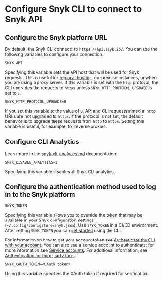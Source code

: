 # Configure Snyk CLI to connect to Snyk API

## **Configure the Snyk platform URL**

By default, the Snyk CLI connects to `https://api.snyk.io/`. You can use the following variables to configure your connection.

`SNYK_API`

Specifying this variable sets the API host that will be used for Snyk requests. This is useful for [regional hosting](../../../snyk-data-and-governance/regional-hosting-and-data-residency.md#cli-and-ci-pipeline-urls), on-premise instances, or when you are using a proxy server. If this variable is set with the `http` protocol, the CLI upgrades the requests to `https` unless `SNYK_HTTP_PROTOCOL_UPGRADE` is set to `0`.

`SNYK_HTTP_PROTOCOL_UPGRADE=0`

If you set this variable to the value of `0`, API and CLI requests aimed at `http` URLs are not upgraded to `https`. If the protocol is not set, the default behavior is to upgrade these requests from `http` to `https`. Setting this variable is useful, for example, for reverse proxies.

## **Configure CLI Analytics**

Learn more in the [snyk-cli-analytics.md](../../../developer-tools/snyk-cli/snyk-cli-analytics.md "mention") documentation.

`SNYK_DISABLE_ANALYTICS=1`

Specifying this variable disables all Snyk CLI analytics.

## **Configure the authentication method used to log in to the Snyk platform**

`SNYK_TOKEN`

Specifying this variable allows you to override the token that may be available in your Snyk configuration settings (`~/.config/configstore/snyk.json`). Use `SNYK_TOKEN` in a CI/CD environment. After setting `SNYK_TOKEN` you can [get started](../../../developer-tools/snyk-cli/getting-started-with-the-snyk-cli.md) using the CLI.

For information on how to get your account token see [Authenticate the CLI with your account](../../../developer-tools/snyk-cli/authenticate-to-use-the-cli.md). You can also use a service account to authenticate; for more information see [Service accounts](../../../implementation-and-setup/enterprise-setup/service-accounts/). For additional information, see [Authentication for third-party tools](../../../implementation-and-setup/enterprise-setup/authentication-for-third-party-tools.md).

`SNYK_OAUTH_TOKEN=<OAuth token>`

Using this variable specifies the OAuth token if required for verification.
